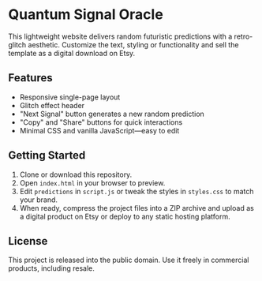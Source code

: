 # Quantum Signal Oracle

This lightweight website delivers random futuristic predictions with a retro-glitch aesthetic. Customize the text, styling or functionality and sell the template as a digital download on Etsy.

## Features

- Responsive single-page layout
- Glitch effect header
- "Next Signal" button generates a new random prediction
- "Copy" and "Share" buttons for quick interactions
- Minimal CSS and vanilla JavaScript—easy to edit

## Getting Started

1. Clone or download this repository.
2. Open `index.html` in your browser to preview.
3. Edit `predictions` in `script.js` or tweak the styles in `styles.css` to match your brand.
4. When ready, compress the project files into a ZIP archive and upload as a digital product on Etsy or deploy to any static hosting platform.

## License

This project is released into the public domain. Use it freely in commercial products, including resale.
